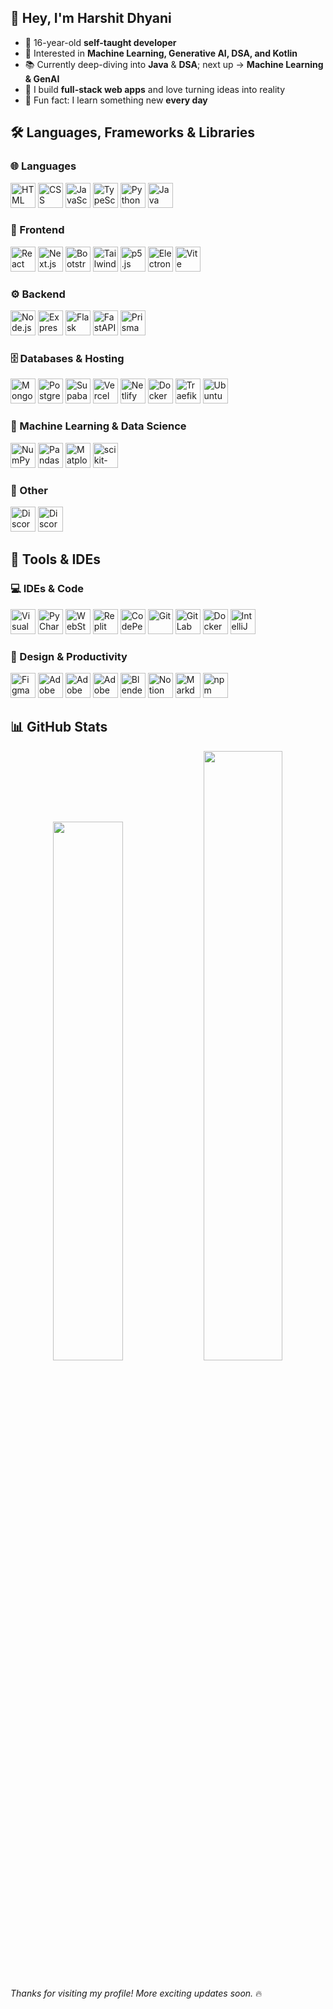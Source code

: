 ## 👋 Hey, I'm Harshit Dhyani

- 🎯 16-year-old **self-taught developer**
- 🚀 Interested in **Machine Learning, Generative AI, DSA, and Kotlin**
- 📚 Currently deep-diving into **Java** & **DSA**; next up → **Machine Learning & GenAI**
- 🖤 I build **full-stack web apps** and love turning ideas into reality
- 🌱 Fun fact: I learn something new **every day**

##

## 🛠️ Languages, Frameworks & Libraries

<h3>🌐 Languages</h3>
<p>
  <img src="https://skillicons.dev/icons?i=html" height="40" title="HTML"/>
  <img src="https://skillicons.dev/icons?i=css" height="40" title="CSS"/>
  <img src="https://skillicons.dev/icons?i=js" height="40" title="JavaScript"/>
  <img src="https://skillicons.dev/icons?i=ts" height="40" title="TypeScript"/>
  <img src="https://skillicons.dev/icons?i=python" height="40" title="Python"/>
  <img src="https://skillicons.dev/icons?i=java" height="40" title="Java"/>
</p>

<h3>🎨 Frontend</h3>
<p>
  <img src="https://skillicons.dev/icons?i=react" height="40" title="React"/>
  <img src="https://skillicons.dev/icons?i=nextjs" height="40" title="Next.js"/>
  <img src="https://skillicons.dev/icons?i=bootstrap" height="40" title="Bootstrap"/>
  <img src="https://skillicons.dev/icons?i=tailwind" height="40" title="Tailwind CSS"/>
  <img src="https://skillicons.dev/icons?i=p5js" height="40" title="p5.js"/>
  <img src="https://skillicons.dev/icons?i=electron" height="40" title="Electron"/>
  <img src="https://skillicons.dev/icons?i=vite" height="40" title="Vite"/>
</p>

<h3>⚙️ Backend</h3>
<p>
  <img src="https://skillicons.dev/icons?i=nodejs" height="40" title="Node.js"/>
  <img src="https://skillicons.dev/icons?i=express" height="40" title="Express.js"/>
  <img src="https://skillicons.dev/icons?i=flask" height="40" title="Flask"/>
  <img src="https://skillicons.dev/icons?i=fastapi" height="40" title="FastAPI"/>
  <img src="https://skillicons.dev/icons?i=prisma" height="40" title="Prisma"/>
</p>

<h3>🗄️ Databases & Hosting</h3>
<p>
  <img src="https://skillicons.dev/icons?i=mongodb" height="40" title="MongoDB"/>
  <img src="https://skillicons.dev/icons?i=postgres" height="40" title="PostgreSQL"/>
  <img src="https://skillicons.dev/icons?i=supabase" height="40" title="Supabase"/>
  <img src="https://skillicons.dev/icons?i=vercel" height="40" title="Vercel"/>
  <img src="https://skillicons.dev/icons?i=netlify" height="40" title="Netlify"/>
  <img src="https://skillicons.dev/icons?i=docker" height="40" title="Docker Server"/>
  <img src="https://cdn.jsdelivr.net/gh/devicons/devicon/icons/traefikproxy/traefikproxy-original.svg" height="40" title="Traefik Proxy"/>
  <img src="https://cdn.simpleicons.org/ubuntu/E95420" height="40" title="Ubuntu Server / VPS"/>
</p>

<h3>🤖 Machine Learning & Data Science</h3>
<p>
  <img src="https://cdn.jsdelivr.net/gh/devicons/devicon/icons/numpy/numpy-original.svg" height="40" title="NumPy"/>
  <img src="https://cdn.jsdelivr.net/gh/devicons/devicon/icons/pandas/pandas-original.svg" height="40" title="Pandas"/>
  <img src="https://cdn.jsdelivr.net/gh/devicons/devicon/icons/matplotlib/matplotlib-original.svg" height="40" title="Matplotlib"/>
  <img src="https://skillicons.dev/icons?i=sklearn" height="40" title="scikit-learn"/>
</p>

<h3>💬 Other</h3>
<p>
  <img src="https://skillicons.dev/icons?i=discordjs" height="40" title="Discord.js"/>
  <img src="https://skillicons.dev/icons?i=discord" height="40" title="Discord.py"/>
</p>

##

## 🔧 Tools & IDEs

<h3>💻 IDEs & Code</h3>
<p>
  <img src="https://skillicons.dev/icons?i=vscode" height="40" title="Visual Studio Code"/>
  <img src="https://skillicons.dev/icons?i=pycharm" height="40" title="PyCharm"/>
  <img src="https://skillicons.dev/icons?i=webstorm" height="40" title="WebStorm"/>
  <img src="https://skillicons.dev/icons?i=replit" height="40" title="Replit"/>
  <img src="https://skillicons.dev/icons?i=codepen" height="40" title="CodePen"/>
  <img src="https://skillicons.dev/icons?i=git" height="40" title="Git"/>
  <img src="https://skillicons.dev/icons?i=gitlab" height="40" title="GitLab"/>
  <img src="https://skillicons.dev/icons?i=docker" height="40" title="Docker Desktop"/>
  <img src="https://cdn.jsdelivr.net/gh/devicons/devicon/icons/intellij/intellij-original.svg" height="40" title="IntelliJ IDEA"/>
</p>

<h3>🎨 Design & Productivity</h3>
<p>
  <img src="https://skillicons.dev/icons?i=figma" height="40" title="Figma"/>
  <img src="https://skillicons.dev/icons?i=photoshop" height="40" title="Adobe Photoshop"/>
  <img src="https://skillicons.dev/icons?i=premiere" height="40" title="Adobe Premiere Pro"/>
  <img src="https://skillicons.dev/icons?i=aftereffects" height="40" title="Adobe After Effects"/>
  <img src="https://skillicons.dev/icons?i=blender" height="40" title="Blender"/>
  <img src="https://skillicons.dev/icons?i=notion" height="40" title="Notion"/>
  <img src="https://skillicons.dev/icons?i=md" height="40" title="Markdown"/>
  <img src="https://skillicons.dev/icons?i=npm" height="40" title="npm"/>
</p>

##

## 📊 GitHub Stats

<p align="center">
  <img width="47%" src="https://github-readme-stats.vercel.app/api?username=HarshitDhyani&theme=dark&title_color=ff4d4d&text_color=ffffff&icon_color=ff4d4d&bg_color=000000&show_icons=true&hide_border=true" />
  <img width="50%" src="https://github-readme-streak-stats.herokuapp.com?user=HarshitDhyani&theme=highcontrast&ring=ff4d4d&fire=ff4d4d&currStreakLabel=ff4d4d&sideNums=ffffff&currStreakNum=ff4d4d&dates=aaaaaa&hide_border=true" />
</p>

##

*Thanks for visiting my profile! More exciting updates soon.* 🔥
